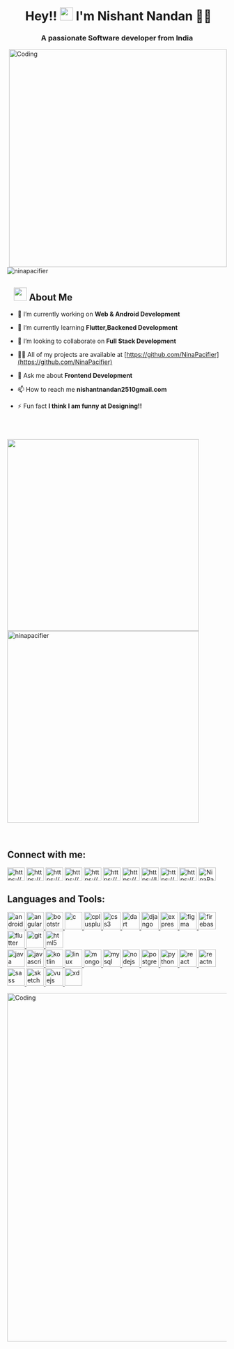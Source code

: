 # <h1 align="center">️ **Hey!!  <img src="https://raw.githubusercontent.com/KarthikNayak024/KarthikNayak024/master/assets/wave.gif" alt="waving hand" width="30px"> I'm Nishant Nandan** 🎯️🚀️</h1>

<h3 align="center">A passionate Software developer from India</h3>

<img align="right" alt="Coding" width="500" src="https://media.giphy.com/media/Y4ak9Ki2GZCbJxAnJD/giphy.gif">

<p align="left"> <img src="https://komarev.com/ghpvc/?username=ninapacifier&label=Profile%20views&color=0e75b6&style=flat" alt="ninapacifier" /> </p>


## &nbsp; &nbsp;<img src="https://media.giphy.com/media/WUlplcMpOCEmTGBtBW/giphy.gif" width="30"> **About Me**

- 🔭 I’m currently working on **Web & Android Development**

- 🌱 I’m currently learning **Flutter,Backened Development**

- 👯 I’m looking to collaborate on **Full Stack Development**

- 👨‍💻 All of my projects are available at [https://github.com/NinaPacifier](https://github.com/NinaPacifier)

- 💬 Ask me about **Frontend Development**

- 📫 How to reach me **nishantnandan2510gmail.com**

- ⚡ Fun fact **I think I am funny at Designing!!**
<br>
<br>


<p><a href="https://github.com/NinaPacifier">
<img width="440" align="left" src="https://github-readme-stats.vercel.app/api?username=ninapacifier&show_icons=true&include_all_commits=true&theme=blue-green&count_private=true"/></p></a><a href="https://github.com/NinaPacifier"><img width="440"src="https://github-readme-stats.vercel.app/api/top-langs?username=ninapacifier&show_icons=true&locale=en&layout=compact&theme=blue-green"" alt="ninapacifier" /></a></p>

<br>
<h2 align="left">Connect with me:</h2>
<p align="left">
<a href="https://dev.to/https://devfolio.co/@ninapacifier" target="blank"><img align="center" src="https://cdn.jsdelivr.net/npm/simple-icons@3.0.1/icons/dev-dot-to.svg" alt="https://devfolio.co/@ninapacifier" height="30" width="40" /></a>
<a href="https://linkedin.com/in/https://www.linkedin.com/in/nishant-nandan" target="blank"><img align="center" src="https://cdn.jsdelivr.net/npm/simple-icons@3.0.1/icons/linkedin.svg" alt="https://www.linkedin.com/in/nishant-nandan" height="30" width="40" /></a>
<a href="https://dribbble.com/https://dribbble.com/ninapacifier" target="blank"><img align="center" src="https://cdn.jsdelivr.net/npm/simple-icons@3.0.1/icons/dribbble.svg" alt="https://dribbble.com/ninapacifier" height="30" width="40" /></a>
<a href="https://www.behance.net/https://www.behance.net/ninapacifier" target="blank"><img align="center" src="https://cdn.jsdelivr.net/npm/simple-icons@3.0.1/icons/behance.svg" alt="https://www.behance.net/ninapacifier" height="30" width="40" /></a>
<a href="https://www.codechef.com/users/https://www.codechef.com/users/ninapacifier" target="blank"><img align="center" src="https://cdn.jsdelivr.net/npm/simple-icons@3.1.0/icons/codechef.svg" alt="https://www.codechef.com/users/ninapacifier" height="30" width="40" /></a>
<a href="https://www.hackerrank.com/https://www.hackerrank.com/nishantnandan251" target="blank"><img align="center" src="https://cdn.jsdelivr.net/npm/simple-icons@3.0.1/icons/hackerrank.svg" alt="https://www.hackerrank.com/nishantnandan251" height="30" width="40" /></a>
<a href="https://codeforces.com/profile/https://codeforces.com/profile/ninapacifier" target="blank"><img align="center" src="https://cdn.jsdelivr.net/npm/simple-icons@3.0.1/icons/codeforces.svg" alt="https://codeforces.com/profile/ninapacifier" height="30" width="40" /></a>
<a href="https://www.leetcode.com/https://leetcode.com/nishantnandan2510/" target="blank"><img align="center" src="https://cdn.jsdelivr.net/npm/simple-icons@3.0.1/icons/leetcode.svg" alt="https://leetcode.com/nishantnandan2510/" height="30" width="40" /></a>
<a href="https://www.hackerearth.com/https://www.hackerearth.com/@nishantnandan2510" target="blank"><img align="center" src="https://cdn.jsdelivr.net/npm/simple-icons@3.0.1/icons/hackerearth.svg" alt="https://www.hackerearth.com/@nishantnandan2510" height="30" width="40" /></a>
<a href="https://auth.geeksforgeeks.org/user/https://auth.geeksforgeeks.org/user/nishantnandan2510/profile" target="blank"><img align="center" src="https://cdn.jsdelivr.net/npm/simple-icons@3.0.1/icons/geeksforgeeks.svg" alt="https://auth.geeksforgeeks.org/user/nishantnandan2510/profile" height="30" width="40" /></a>
<a href="https://discord.gg/NinaPacifier#2577" target="blank"><img align="center" src="https://cdn.jsdelivr.net/npm/simple-icons@3.0.1/icons/discord.svg" alt="NinaPacifier#2577" height="30" width="40" /></a>
</p>

<h2 align="left">Languages and Tools:</h2>
<p align="left"> <a href="https://developer.android.com" target="_blank"> <img src="https://devicons.github.io/devicon/devicon.git/icons/android/android-original-wordmark.svg" alt="android" width="40" height="40"/> </a> <a href="https://angular.io" target="_blank"> <img src="https://devicons.github.io/devicon/devicon.git/icons/angularjs/angularjs-original.svg" alt="angularjs" width="40" height="40"/> </a> <a href="https://getbootstrap.com" target="_blank"> <img src="https://devicons.github.io/devicon/devicon.git/icons/bootstrap/bootstrap-plain.svg" alt="bootstrap" width="40" height="40"/> </a> <a href="https://www.cprogramming.com/" target="_blank"> <img src="https://devicons.github.io/devicon/devicon.git/icons/c/c-original.svg" alt="c" width="40" height="40"/> </a> <a href="https://www.w3schools.com/cpp/" target="_blank"> <img src="https://devicons.github.io/devicon/devicon.git/icons/cplusplus/cplusplus-original.svg" alt="cplusplus" width="40" height="40"/> </a> <a href="https://www.w3schools.com/css/" target="_blank"> <img src="https://devicons.github.io/devicon/devicon.git/icons/css3/css3-original-wordmark.svg" alt="css3" width="40" height="40"/> </a> <a href="https://dart.dev" target="_blank"> <img src="https://www.vectorlogo.zone/logos/dartlang/dartlang-icon.svg" alt="dart" width="40" height="40"/> </a> <a href="https://www.djangoproject.com/" target="_blank"> <img src="https://devicons.github.io/devicon/devicon.git/icons/django/django-original.svg" alt="django" width="40" height="40"/> </a> <a href="https://expressjs.com" target="_blank"> <img src="https://devicons.github.io/devicon/devicon.git/icons/express/express-original-wordmark.svg" alt="express" width="40" height="40"/> </a> <a href="https://www.figma.com/" target="_blank"> <img src="https://www.vectorlogo.zone/logos/figma/figma-icon.svg" alt="figma" width="40" height="40"/> </a> <a href="https://firebase.google.com/" target="_blank"> <img src="https://www.vectorlogo.zone/logos/firebase/firebase-icon.svg" alt="firebase" width="40" height="40"/> </a> <a href="https://flutter.dev" target="_blank"> <img src="https://www.vectorlogo.zone/logos/flutterio/flutterio-icon.svg" alt="flutter" width="40" height="40"/> </a> <a href="https://git-scm.com/" target="_blank"> <img src="https://www.vectorlogo.zone/logos/git-scm/git-scm-icon.svg" alt="git" width="40" height="40"/> </a> <a href="https://www.w3.org/html/" target="_blank"> <img src="https://devicons.github.io/devicon/devicon.git/icons/html5/html5-original-wordmark.svg" alt="html5" width="40" height="40"/> </a> <br> <img src="https://devicons.github.io/devicon/devicon.git/icons/java/java-original-wordmark.svg" alt="java" width="40" height="40"/> </a> <a href="https://developer.mozilla.org/en-US/docs/Web/JavaScript" target="_blank"> <img src="https://devicons.github.io/devicon/devicon.git/icons/javascript/javascript-original.svg" alt="javascript" width="40" height="40"/> </a> <a href="https://kotlinlang.org" target="_blank"> <img src="https://www.vectorlogo.zone/logos/kotlinlang/kotlinlang-icon.svg" alt="kotlin" width="40" height="40"/> </a> <a href="https://www.linux.org/" target="_blank"> <img src="https://devicons.github.io/devicon/devicon.git/icons/linux/linux-original.svg" alt="linux" width="40" height="40"/> </a> <a href="https://www.mongodb.com/" target="_blank"> <img src="https://devicons.github.io/devicon/devicon.git/icons/mongodb/mongodb-original-wordmark.svg" alt="mongodb" width="40" height="40"/> </a> <a href="https://www.mysql.com/" target="_blank"> <img src="https://devicons.github.io/devicon/devicon.git/icons/mysql/mysql-original-wordmark.svg" alt="mysql" width="40" height="40"/> </a> <a href="https://nodejs.org" target="_blank"> <img src="https://devicons.github.io/devicon/devicon.git/icons/nodejs/nodejs-original-wordmark.svg" alt="nodejs" width="40" height="40"/> </a> <a href="https://www.postgresql.org" target="_blank"> <img src="https://devicons.github.io/devicon/devicon.git/icons/postgresql/postgresql-original-wordmark.svg" alt="postgresql" width="40" height="40"/> </a> <a href="https://www.python.org" target="_blank"> <img src="https://devicons.github.io/devicon/devicon.git/icons/python/python-original.svg" alt="python" width="40" height="40"/> </a> <a href="https://reactjs.org/" target="_blank"> <img src="https://devicons.github.io/devicon/devicon.git/icons/react/react-original-wordmark.svg" alt="react" width="40" height="40"/> </a> <a href="https://reactnative.dev/" target="_blank"> <img src="https://reactnative.dev/img/header_logo.svg" alt="reactnative" width="40" height="40"/> </a> <a href="https://sass-lang.com" target="_blank"> <img src="https://devicons.github.io/devicon/devicon.git/icons/sass/sass-original.svg" alt="sass" width="40" height="40"/> </a> <a href="https://www.sketch.com/" target="_blank"> <img src="https://www.vectorlogo.zone/logos/sketchapp/sketchapp-icon.svg" alt="sketch" width="40" height="40"/> </a> <a href="https://vuejs.org/" target="_blank"> <img src="https://devicons.github.io/devicon/devicon.git/icons/vuejs/vuejs-original-wordmark.svg" alt="vuejs" width="40" height="40"/> </a> <a href="https://www.adobe.com/products/xd.html" target="_blank"> <img src="https://cdn.worldvectorlogo.com/logos/adobe-xd.svg" alt="xd" width="40" height="40"/> </a> </p>

<img align="center" alt="Coding" width="800" src="https://images.app.goo.gl/cuBezbQ3fN4emmaf9">




